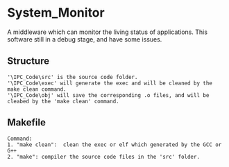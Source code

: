 # System_Monitor
A middleware which can monitor the living status of applications.
This software still in a debug stage, and have some issues.

## Structure
	'\IPC_Code\src' is the source code folder.
	'\IPC_Code\exec' will generate the exec and will be cleaned by the make clean command.
	'\IPC_Code\obj' will save the corresponding .o files, and will be cleabed by the 'make clean' command.

## Makefile
	Command: 
	1. "make clean":  clean the exec or elf which generated by the GCC or G++
	2. "make": compiler the source code files in the 'src' folder.

